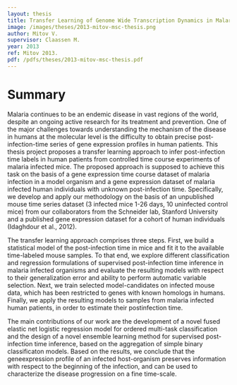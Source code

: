 ```yaml
---
layout: thesis
title: Transfer Learning of Genome Wide Transcription Dynamics in Malaria Infection
image: /images/theses/2013-mitov-msc-thesis.png
author: Mitov V.
supervisor: Claassen M.
year: 2013
ref: Mitov 2013.
pdf: /pdfs/theses/2013-mitov-msc-thesis.pdf
---
```


# Summary

Malaria continues to be an endemic disease in vast regions of the world, despite an ongoing active research for its treatment and prevention. One of the major challenges towards understanding the mechanism of the disease in humans at the molecular level is the difficulty to obtain precise post-infection-time series of gene expression profiles in human patients. This thesis project proposes a transfer learning approach to infer post-infection time labels in human patients from controlled time course experiments of malaria infected mice. The proposed approach is supposed to achieve this task on the basis of a gene expression time course dataset of malaria infection in a model organism and a gene expression dataset of malaria infected human individuals with unknown post-infection time. Specifically, we develop and apply our methodology on the basis of an unpublished mouse time series dataset (3 infected mice 1-26 days, 10 uninfected control mice) from our collaborators from the Schneider lab, Stanford University and a published gene expression dataset for a cohort of human individuals (Idaghdour et al., 2012).

The transfer learning approach comprises three steps. First, we build a statistical model of the post-infection time in mice and fit it to the available time-labeled mouse samples. To that end, we explore different classification and regression formulations of supervised post-infection time inference in malaria infected organisms and evaluate the resulting models with respect to their generalization error and ability to perform automatic variable selection. Next, we train selected model-candidates on infected mouse data, which has been restricted to genes with known homologs in humans. Finally, we apply the resulting models to samples from malaria infected human patients, in order to estimate their postinfection time. 

The main contributions of our work are the development of a novel fused elastic net logistic regression model for ordered multi-task classification and the design of a novel ensemble learning method for supervised post-infection time inference, based on the aggregation of simple binary classificaton models. Based on the results, we conclude that the geneexpression profile of an infected host-organism preserves information with respect to the beginning of the infection, and can be used to characterize the disease progression on a fine time-scale.